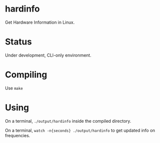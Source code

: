# hardinfo

Get Hardware Information in Linux.

# Status

Under development, CLI-only environment.

# Compiling

Use ```make```

# Using

On a terminal,  ```./output/hardinfo``` inside the compiled directory. 

On a terminal,  ```watch -n{seconds} ./output/hardinfo``` to get updated info on frequencies.

